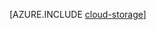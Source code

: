 <properties 
	pageTitle="数据管理和业务分析 | Windows Azure" 
	description="介绍如何在 Azure 中管理和分析数据。提供了各种选项来处理关系数据和非关系数据。" 
	services="sql-database, storage" 
	documentationCenter=".net" 
	authors="jenniehubbard" 
	manager="jhubbard" 
	editor=""/>

<tags 
	ms.service="multiple" 
	ms.date="09/01/2014" 
	wacn.date="09/15/2015"/>







[AZURE.INCLUDE [cloud-storage](../includes/cloud-storage.md)]
 

<!---HONumber=69-->